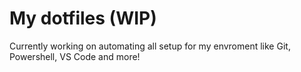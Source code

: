 # My dotfiles (WIP)

Currently working on automating all setup for my envroment like Git, Powershell, VS Code and more!
